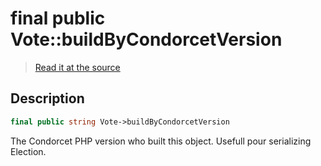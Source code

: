 # final public Vote::buildByCondorcetVersion

> [Read it at the source](https://github.com/julien-boudry/Condorcet/blob/master/src/Vote.php#L21)

## Description    

```php
final public string Vote->buildByCondorcetVersion 
```

The Condorcet PHP version who built this object. Usefull pour serializing Election.
